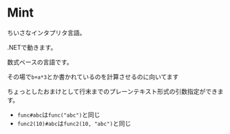 # Mint
ちいさなインタプリタ言語。

.NETで動きます。

数式ベースの言語です。

その場で`b+a*3`とか書かれているのを計算させるのに向いてます

ちょっとしたおまけとして行末までのプレーンテキスト形式の引数指定ができます。

* `func#abc`は`func("abc")`と同じ
* `func2(10)#abc`は`func2(10, "abc")`と同じ
